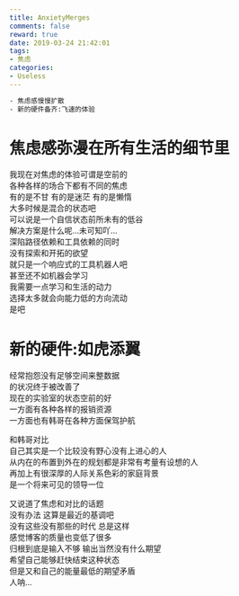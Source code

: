 ```yaml
---
title: AnxietyMerges
comments: false
reward: true
date: 2019-03-24 21:42:01
tags:
- 焦虑
categories:
- Useless
---
```


```bash
- 焦虑感慢慢扩散  
- 新的硬件备齐:飞速的体验  
```

<!-- more -->

# 焦虑感弥漫在所有生活的细节里

我现在对焦虑的体验可谓是空前的  
各种各样的场合下都有不同的焦虑  
有的是不甘 有的是迷茫 有的是懒惰  
大多时候是混合的状态吧  
可以说是一个自信状态前所未有的低谷  
解决方案是什么呢...未可知吖...  
深陷路径依赖和工具依赖的同时  
没有探索和开拓的欲望  
就只是一个响应式的工具机器人吧  
甚至还不如机器会学习  
我需要一点学习和生活的动力  
选择太多就会向能力低的方向流动  
是吧  

# 新的硬件:如虎添翼

经常抱怨没有足够空间来整数据  
的状况终于被改善了  
现在的实验室的状态空前的好  
一方面有各种各样的报销资源  
一方面也有韩哥在各种方面保驾护航  

和韩哥对比  
自己其实是一个比较没有野心没有上进心的人  
从内在的布置到外在的规划都是非常有考量有设想的人  
再加上有很深厚的人际关系色彩的家庭背景  
是一个将来可见的领导一位  

又说道了焦虑和对比的话题  
没有办法 这算是最近的基调吧  
没有这些没有那些的时代 总是这样  
感觉博客的质量也变低了很多  
归根到底是输入不够 输出当然没有什么期望  
希望自己能够赶快结束这种状态  
但是又和自己的能量最低的期望矛盾  
人呐...